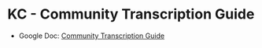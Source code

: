 # KC - Community Transcription Guide

- Google Doc: [Community Transcription Guide](https://drive.google.com/file/d/12B-WAes1ZYSaKeGPujLmX6HcwsH2deu1/view)